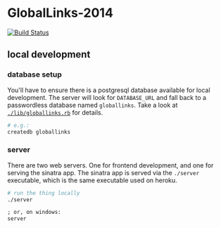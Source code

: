 GlobalLinks-2014
================

[![Build Status](https://travis-ci.org/PghGiveCamp/GlobalLinks-2014.svg?branch=master)](https://travis-ci.org/PghGiveCamp/GlobalLinks-2014)

## local development

### database setup

You'll have to ensure there is a postgresql database available for
local development.  The server will look for `DATABASE_URL` and
fall back to a passwordless database named `globallinks`.  Take a
look at [`./lib/globallinks.rb`](lib/globallinks.rb) for details.

``` bash
# e.g.:
createdb globallinks
```

### server

There are two web servers.  One for frontend development, and one
for serving the sinatra app.  The sinatra app is served via the
`./server` executable, which is the same executable used on heroku.


``` bash
# run the thing locally
./server
```

``` cmd
; or, on windows:
server
```
